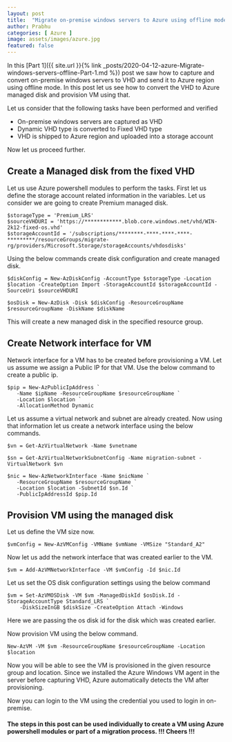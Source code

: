 ```yaml
---
layout: post
title:  "Migrate on-premise windows servers to Azure using offline mode - Part 2"
author: Prabhu
categories: [ Azure ]
image: assets/images/azure.jpg
featured: false
---
```


In this [Part 1]({{ site.url }}{% link _posts/2020-04-12-azure-Migrate-windows-servers-offline-Part-1.md %}) post we saw how to capture and convert on-premise windows servers to VHD and send it to Azure region using offline mode. In this post let us see how to convert the VHD to Azure managed disk and provision VM using that.

Let us consider that the following tasks have been performed and verified
* On-premise windows servers are captured as VHD
* Dynamic VHD type is converted to Fixed VHD type
* VHD is shipped to Azure region and uploaded into a storage account

Now let us proceed further.

## Create a Managed disk from the fixed VHD

Let us use Azure powershell modules to perform the tasks. First let us define the storage account related information in the variables. Let us consider we are going to create Premium managed disk.

```
$storageType = 'Premium_LRS'
$sourceVHDURI = 'https://************.blob.core.windows.net/vhd/WIN-2k12-fixed-os.vhd'
$storageAccountId = '/subscriptions/********-****-****-****-*********/resourceGroups/migrate-rg/providers/Microsoft.Storage/storageAccounts/vhdosdisks'
```

Using the below commands create disk configuration and create managed disk.

```
$diskConfig = New-AzDiskConfig -AccountType $storageType -Location $location -CreateOption Import -StorageAccountId $storageAccountId -SourceUri $sourceVHDURI

$osDisk = New-AzDisk -Disk $diskConfig -ResourceGroupName $resourceGroupName -DiskName $diskName
```

This will create a new managed disk in the specified resource group.

## Create Network interface for VM

Network interface for a VM has to be created before provisioning a VM. Let us assume we assign a Public IP for that VM. Use the below command to create a public ip.

```
$pip = New-AzPublicIpAddress `
   -Name $ipName -ResourceGroupName $resourceGroupName `
   -Location $location `
   -AllocationMethod Dynamic
```

Let us assume a virtual network and subnet are already created. Now using that information let us create a network interface using the below commands.

```
$vn = Get-AzVirtualNetwork -Name $vnetname

$sn = Get-AzVirtualNetworkSubnetConfig -Name migration-subnet -VirtualNetwork $vn

$nic = New-AzNetworkInterface -Name $nicName `
   -ResourceGroupName $resourceGroupName `
   -Location $location -SubnetId $sn.Id `
   -PublicIpAddressId $pip.Id
```

## Provision VM using the managed disk

Let us define the VM size now.

```
$vmConfig = New-AzVMConfig -VMName $vmName -VMSize "Standard_A2"
```

Now let us add the network interface that was created earlier to the VM.

```
$vm = Add-AzVMNetworkInterface -VM $vmConfig -Id $nic.Id  
```

Let us set the OS disk configuration settings using the below command

```
$vm = Set-AzVMOSDisk -VM $vm -ManagedDiskId $osDisk.Id -StorageAccountType Standard_LRS `
    -DiskSizeInGB $diskSize -CreateOption Attach -Windows
```

Here we are passing the os disk id for the disk which was created earlier.

Now provision VM using the below command.

```
New-AzVM -VM $vm -ResourceGroupName $resourceGroupName -Location $location
```

Now you will be able to see the VM is provisioned in the given resource group and location. Since we installed the Azure Windows VM agent in the server before capturing VHD, Azure automatically detects the VM after provisioning. 

Now you can login to the VM using the credential you used to login in on-premise.

#### The steps in this post can be used individually to create a VM using Azure powershell modules or part of a migration process.  !!! Cheers !!!